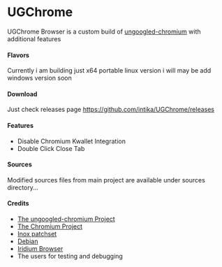 # UGChrome

UGChrome Browser is a custom build of [ungoogled-chromium](//github.com/Eloston/ungoogled-chromium/) with additional features

#### Flavors 
Currently i am building just x64 portable linux version i will may be add windows version soon 

#### Download 
Just check releases page https://github.com/intika/UGChrome/releases

#### Features 
- Disable Chromium Kwallet Integration
- Double Click Close Tab

#### Sources 
Modified sources files from main project are available under sources directory...  

#### Credits

* [The ungoogled-chromium Project](//github.com/Eloston/ungoogled-chromium/)
* [The Chromium Project](//www.chromium.org/)
* [Inox patchset](//github.com/gcarq/inox-patchset)
* [Debian](//tracker.debian.org/pkg/chromium-browser)
* [Iridium Browser](//iridiumbrowser.de/)
* The users for testing and debugging

